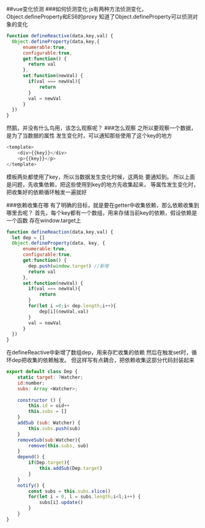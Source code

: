 ##vue变化侦测
###如何侦测变化
js有两种方法侦测变化，Object.defineProperty和ES6的proxy
知道了Object.defineProperty可以侦测对象的变化
```javascript
function defineReactive(data,key,val) {
  Object.defineProperty(data,key,{
      enumerable:true,
      configurable:true,
      get:function() {
        return val
      },
      set:function(newVal) {
        if(val === newVal){
            return
        }
        val = newVal
      }
  })
}
```
然鹅，并没有什么鸟用，该怎么观察呢？
###怎么观察
之所以要观察一个数据，是为了当数据的属性
发生变化时，可以通知那些使用了这个key的地方
```javascript
<template>
    <div>{{key}}</div>
    <p>{{key}}</p>
</template>
```
模板两处都使用了key，所以当数据发生变化时候，这两处
要通知到。
所以上面是问题，先收集依赖，把这些使用到key的地方先收集起来，
等属性发生变化时，把收集好的依赖循环触发一遍就好

###依赖收集在哪
有了明确的目标，就是要在getter中收集依赖，那么依赖收集到哪里去呢？
首先，每个key都有一个数组，用来存储当前key的依赖，假设依赖是一个函数
存在window.target上
```javascript
function defineReaction(data,key,val) {
  let dep = []
  Object.defineProperty(data, key, {
      enumerable:true,
      configurable:true,
      get:function() {
        dep.push(window.target) //新增
        return val
      },
      set:function(newVal) {
        if(val === newVal){
            return
        }
        for(let i =0;i< dep.length;i++){
            dep[i](newVal,val)
        }
        val = newVal
      }
  })
}
```
在defineReactive中新增了数组dep，用来存贮收集的依赖
然后在触发set时，循环dep把收集的依赖触发。
但这样写有点耦合，把依赖收集这部分代码封装起来
```javascript
export default class Dep {
    static target: ?Watcher;
    id:number;
    subs: Array <Watcher>;
    
    constructor () {
        this.id = uid++
        this.subs = []
    }
    addSub (sub: Watcher) {
        this.subs.push(sub)
    }
    removeSub(sub:Watcher){
        remove(this.subs, sub)
    }
    depend() {
        if(Dep.target){
            this.addSub(Dep.target)
        }
    }
    notify() {
        const subs = this.subs.slice()
        for(let i = 0, l = subs.length;i<l;i++) {
            subs[i].update()
        }
    }
}
```
